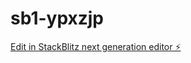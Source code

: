 # sb1-ypxzjp

[Edit in StackBlitz next generation editor ⚡️](https://stackblitz.com/~/github.com/abelmarciano/sb1-ypxzjp)